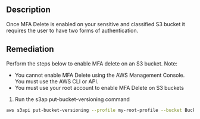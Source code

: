## Description

Once MFA Delete is enabled on your sensitive and classified S3 bucket it requires the user to have two forms of authentication.

## Remediation

Perform the steps below to enable MFA delete on an S3 bucket.
Note: 
- You cannot enable MFA Delete using the AWS Management Console. You must use the AWS CLI or API.
- You must use your root account to enable MFA Delete on S3 buckets

1. Run the s3ap put-bucket-versioning command

```bash
aws s3api put-bucket-versioning --profile my-root-profile --bucket Bucket_Name --versioning-configuration Status=Enabled,MFADelete=Enabled --mfa “arn:aws:iam::aws_account_id:mfa/root-account-mfa-device passcode”
```